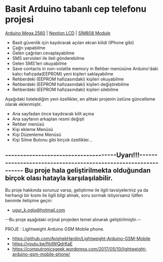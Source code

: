 # Basit Arduino tabanlı cep telefonu projesi

[Arduino Mega 2560](https://store.arduino.cc/mega-2560-r3) | [Nextion LCD](https://www.itead.cc/nextion-nx3224t024.html) | [SİM808 Module](https://www.itead.cc/sim808-gsm-gprs-gps-module.html)

* Basit güvenlik için kaydırarak açılan ekran kilidi (IPhone gibi)
* Çağrı yapabilme
* Gelen çağrıları cevaplayabilme
* SMS servisleri ile ileti gönderebilme
* Gelen SMS'leri okuyabilme
* Save contacts in non-volatile memory in Rehber menüsüne Arduino'daki kalıcı hafızada(EEPROM) yeni kişileri saklayabilme
* Rehberdeki (EEPROM hafızasındaki) kişileri okuyabilme
* Rehberdeki (EEPROM hafızasındaki) kişileri değiştirebilme
* Rehberdeki (EEPROM hafızasındaki) kişileri silebilme

Aşağıdaki listelediğim yeni özellikler, en alttaki projenin üstüne güncelleme olarak eklenmiştir.

* Ana sayfadan önce kaydırarak kilit açma 
* Ana sayfanın arkaplan resmi değişti
* Rehber menüsü
* Kişi ekleme Menüsü
* Kişi Düzenleme Menüsü
* Kişi Silme Butonu
  gibi birçok özellikler...


-------------------------------------Uyarı!!!---------------------------------------------------------------
Bu proje hala geliştirilmekta olduğundan birçok olası hatayla karşılaşılabilir.
-------------------------------------------------------------------------------------------------------------

Bu proje hakkında sorunuz varsa, geliştirme ile ilgili tavsiyeleriniz ya da herhangi bir kısmı ile ilgili bilgi almak, soru sormak istiyorsanız lütfen benimle iletişime geçin:

* ugur_k.oglu@hotmail.com


--Bu proje aşağıdaki orjinal projeden temel alınarak geliştirilmiştir.--

PROJE      : Lightweight Arduino GSM Mobile phone.
* https://github.com/AvishekHardin/Lightweight-Arduino-GSM-Mobile
* https://youtu.be/fjtdWQdrKaE
* https://computronicsgeek.wordpress.com/2017/05/10/lightweight-arduino-gsm-mobile-phone/
